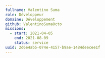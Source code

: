 ```yaml
---
fullname: Valentino Suma
role: Développeur
domaine: Développement
github: ValentinoSumaOcto
missions:
  - start: 2021-04-05
    end: 2021-08-09
    status: service
uuid: 2d6e4ab5-074e-4157-b9ae-1484deecee1f
---
```

